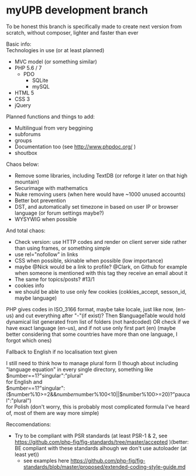 myUPB development branch
====
To be honest this branch is specifically made to create next version from scratch, without composer, lighter and faster than ever

Basic info:  
Technologies in use (or at least planned)  

* MVC model (or something similar)
* PHP 5.6 / 7
    * PDO
        * SQLite
        * mySQL
* HTML 5
* CSS 3
* jQuery

Planned functions and things to add:  

* Multilingual from very beggining
* subforums
* groups
* Documentation too (see http://www.phpdoc.org/ )
* shoutbox

Chaos below:  

* Remove some libraries, including TextDB (or reforge it later on that high mountain)
* Securimage with mathematics
* Nuke removing users (when here would have ~1000 unused accounts)
* Better bot prevention
* DST, and automatically set timezone in based on user IP or browser language (or forum settings maybe?)
* WYSYWIG when possible

And total chaos:

* Check version: use HTTP codes and render on client server side rather than using frames, or something simple
* use rel="nofollow" in links
* CSS when possible, skinable when possible (low importance)
* maybe @Nick would be a link to profile? @Clark, on Github for example when someone is mentioned with this tag they receive an email about it
* The same for topics/posts? #13/1
* cookies info
* we should be able to use only few cookies (cokkies_accept, sesson_id, maybe language)

PHP gives codes in ISO_3166 format, maybe take locale, just like now, (en-us) and cut everything after "-"(if exist)? Then $languageTable would hold dynamical list generated from list of folders (not hardcoded) OR check if we have exact language (en-us), and if not use only first part (en) (maybe better considering that some countries have more than one language, I forgot which ones)

Fallback to English if no localisation text given

I still need to think how to manage plural form (I though about including "language equation" in every single directory, something like  
$number==1?"singular":"plural"  
for English and  
$number==1?"singular":($number%10>=2&&$number%10<=4&&($number%100<10||$number%100>=20)?"paucal":"plural")  
for Polish (don't worry, this is probably most complicated formula I've heard of, most of them are way more simple)

Reccomendations:

* Try to be compliant with PSR standards (at least PSR-1 & 2, see https://github.com/php-fig/fig-standards/tree/master/accepted )(better: BE compliant with these standards alhough we don't use autoloader (at least yet))
    * see examples here https://github.com/php-fig/fig-standards/blob/master/proposed/extended-coding-style-guide.md
